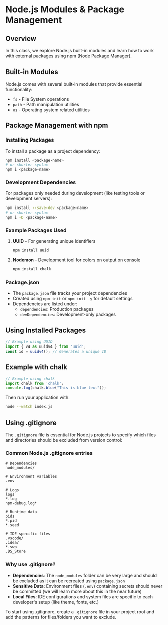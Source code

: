 # Node.js Modules & Package Management

## Overview

In this class, we explore Node.js built-in modules and learn how to work with external packages using npm (Node Package Manager).

## Built-in Modules

Node.js comes with several built-in modules that provide essential functionality:

- `fs` - File System operations
- `path` - Path manipulation utilities
- `os` - Operating system related utilities

## Package Management with npm

### Installing Packages

To install a package as a project dependency:

```bash
npm install <package-name>
# or shorter syntax
npm i <package-name>
```

### Development Dependencies

For packages only needed during development (like testing tools or development servers):

```bash
npm install --save-dev <package-name>
# or shorter syntax
npm i -D <package-name>
```

### Example Packages Used

1. **UUID** - For generating unique identifiers

   ```bash
   npm install uuid
   ```

2. **Nodemon** - Development tool for colors on output on console
   ```bash
   npm install chalk 
   ```

### Package.json

- The `package.json` file tracks your project dependencies
- Created using `npm init` or `npm init -y` for default settings
- Dependencies are listed under:
  - `dependencies`: Production packages
  - `devDependencies`: Development-only packages

## Using Installed Packages

```javascript
// Example using UUID
import { v4 as uuidv4 } from 'uuid';
const id = uuidv4(); // Generates a unique ID
```

## Example with chalk

```javascript
// Example using chalk
import chalk from 'chalk';
console.log(chalk.blue("This is blue text"));
```



Then run your application with:

```bash
node --watch index.js
```

## Using .gitignore

The `.gitignore` file is essential for Node.js projects to specify which files and directories should be excluded from version control:

### Common Node.js .gitignore entries

```plaintext
# Dependencies
node_modules/

# Environment variables
.env

# Logs
logs
*.log
npm-debug.log*

# Runtime data
pids
*.pid
*.seed

# IDE specific files
.vscode/
.idea/
*.swp
.DS_Store
```

### Why use .gitignore?

- **Dependencies**: The `node_modules` folder can be very large and should be excluded as it can be recreated using `package.json`
- **Sensitive Data**: Environment files (`.env`) containing secrets should never be committed (we will learn more about this in the near future)
- **Local Files**: IDE configurations and system files are specific to each developer's setup (like theme, fonts, etc.)

To start using .gitignore, create a `.gitignore` file in your project root and add the patterns for files/folders you want to exclude.
